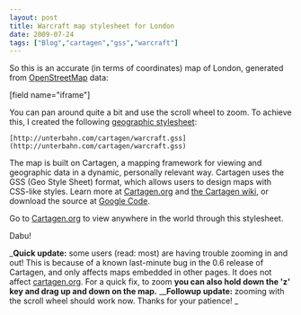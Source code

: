 ```yaml
---
layout: post
title: Warcraft map stylesheet for London
date: 2009-07-24
tags: ["Blog","cartagen","gss","warcraft"]
---
```


So this is an accurate (in terms of coordinates) map of London, generated from [OpenStreetMap](http://OpenStreetMap.org) data:

[field name="iframe"]

You can pan around quite a bit and use the scroll wheel to zoom. To achieve this, I created the following [geographic stylesheet](http://wiki.cartagen.org):

`[http://unterbahn.com/cartagen/warcraft.gss](http://unterbahn.com/cartagen/warcraft.gss)`

The map is built on Cartagen, a mapping framework for viewing and geographic data in a dynamic, personally relevant way. Cartagen uses the GSS (Geo Style Sheet) format, which allows users to design maps with CSS-like styles. Learn more at [Cartagen.org](http://cartagen.org) and [the Cartagen wiki](http://wiki.cartagen.org/), or download the source at [Google Code](http://code.google.com/p/cartagen).

Go to [Cartagen.org](http://cartagen.org?gss=http://unterbahn.com/cartagen/warcraft.gss) to view anywhere in the world through this stylesheet.

Dabu!

_**Quick update:** some users (read: most) are having trouble zooming in and out! This is because of a known last-minute bug in the 0.6 release of Cartagen, and only affects maps embedded in other pages. It does not affect [cartagen.org](http://cartagen.org?gss=http://unterbahn.com/cartagen/warcraft.gss). For a quick fix, to zoom **you can also hold down the 'z' key and drag up and down on the map.**
__**Followup update:** zooming with the scroll wheel should work now. Thanks for your patience!
_